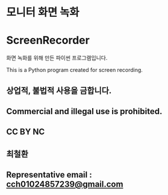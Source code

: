 # 모니터 화면 녹화
# ScreenRecorder

화면 녹화를 위해 만든 파이썬 프로그램입니다.

This is a Python program created for screen recording.


## 상업적, 불법적 사용을 금합니다.
## Commercial and illegal use is prohibited.


## CC BY NC

## 최철환 
## Representative email : cch01024857239@gmail.com
